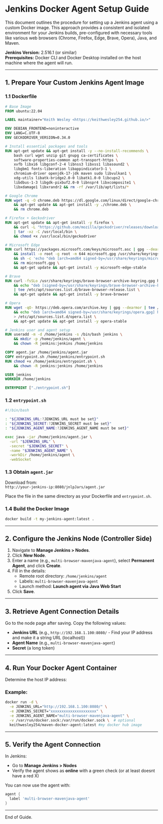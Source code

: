 # Jenkins Docker Agent Setup Guide

This document outlines the procedure for setting up a Jenkins agent using a custom Docker image. This approach provides a consistent and isolated environment for your Jenkins builds, pre-configured with necessary tools like various web browsers (Chrome, Firefox, Edge, Brave, Opera), Java, and Maven.

**Jenkins Version:** 2.516.1 (or similar)  
**Prerequisites:** Docker CLI and Docker Desktop installed on the host machine where the agent will run.

---

## 1. Prepare Your Custom Jenkins Agent Image

### 1.1 Dockerfile

```dockerfile
# Base Image
FROM ubuntu:22.04

LABEL maintainer="Keith Wesley <https://keithwesley254.github.io/>"

ENV DEBIAN_FRONTEND=noninteractive
ENV LANG=C.UTF-8
ENV GECKODRIVER_VERSION=0.34.0

# Install essential packages and tools
RUN apt-get update && apt-get install -y --no-install-recommends \
    bash curl wget unzip git gnupg ca-certificates \
    software-properties-common apt-transport-https \
    xvfb libxi6 libgconf-2-4 libnss3 libxss1 libasound2 \
    libgbm1 fonts-liberation libappindicator3-1 \
    chromium-driver openjdk-17-jdk maven sudo libvulkan1 \
    xdg-utils libatk-bridge2.0-0 libatk1.0-0 libcups2 \
    libdbus-1-3 libgdk-pixbuf2.0-0 libnspr4 libxcomposite1 \
    libxdamage1 libxrandr2 && rm -rf /var/lib/apt/lists/*

# Google Chrome
RUN wget -q -O chrome.deb https://dl.google.com/linux/direct/google-chrome-stable_current_amd64.deb \
    && apt-get update && apt-get install -y ./chrome.deb \
    && rm chrome.deb

# Firefox + Geckodriver
RUN apt-get update && apt-get install -y firefox \
    && curl -L "https://github.com/mozilla/geckodriver/releases/download/v$GECKODRIVER_VERSION/geckodriver-v$GECKODRIVER_VERSION-linux64.tar.gz" \
    | tar -xz -C /usr/local/bin \
    && chmod +x /usr/local/bin/geckodriver

# Microsoft Edge
RUN curl https://packages.microsoft.com/keys/microsoft.asc | gpg --dearmor > microsoft.gpg \
    && install -o root -g root -m 644 microsoft.gpg /usr/share/keyrings/ \
    && sh -c 'echo "deb [arch=amd64 signed-by=/usr/share/keyrings/microsoft.gpg] https://packages.microsoft.com/repos/edge stable main" > /etc/apt/sources.list.d/microsoft-edge.list' \
    && rm microsoft.gpg \
    && apt-get update && apt-get install -y microsoft-edge-stable

# Brave
RUN curl -fsSLo /usr/share/keyrings/brave-browser-archive-keyring.gpg https://brave-browser-apt-release.s3.brave.com/brave-browser-archive-keyring.gpg \
    && echo "deb [signed-by=/usr/share/keyrings/brave-browser-archive-keyring.gpg] https://brave-browser-apt-release.s3.brave.com/ stable main" \
    | tee /etc/apt/sources.list.d/brave-browser-release.list \
    && apt-get update && apt-get install -y brave-browser

# Opera
RUN wget -qO- https://deb.opera.com/archive.key | gpg --dearmor | tee /usr/share/keyrings/opera.gpg > /dev/null \
    && echo "deb [arch=amd64 signed-by=/usr/share/keyrings/opera.gpg] https://deb.opera.com/opera-stable/ stable non-free" \
    > /etc/apt/sources.list.d/opera.list \
    && apt-get update && apt-get install -y opera-stable

# Jenkins user and agent setup
RUN useradd -m -d /home/jenkins -s /bin/bash jenkins \
    && mkdir -p /home/jenkins/agent \
    && chown -R jenkins:jenkins /home/jenkins

COPY agent.jar /home/jenkins/agent.jar
COPY entrypoint.sh /home/jenkins/entrypoint.sh
RUN chmod +x /home/jenkins/entrypoint.sh \
    && chown -R jenkins:jenkins /home/jenkins

USER jenkins
WORKDIR /home/jenkins

ENTRYPOINT ["./entrypoint.sh"]
```

### 1.2 `entrypoint.sh`

```bash
#!/bin/bash

: "${JENKINS_URL:?JENKINS_URL must be set}"
: "${JENKINS_SECRET:?JENKINS_SECRET must be set}"
: "${JENKINS_AGENT_NAME:?JENKINS_AGENT_NAME must be set}"

exec java -jar /home/jenkins/agent.jar \
  -url "$JENKINS_URL" \
  -secret "$JENKINS_SECRET" \
  -name "$JENKINS_AGENT_NAME" \
  -workDir /home/jenkins/agent \
  -webSocket
```

### 1.3 Obtain `agent.jar`

Download from:  
`http://your-jenkins-ip:8080/jnlpJars/agent.jar`

Place the file in the same directory as your Dockerfile and `entrypoint.sh`.

### 1.4 Build the Docker Image

```bash
docker build -t my-jenkins-agent:latest .
```

---

## 2. Configure the Jenkins Node (Controller Side)

1. Navigate to **Manage Jenkins > Nodes**.
2. Click **New Node**.
3. Enter a name (e.g., `multi-browser-mavenjava-agent`), select **Permanent Agent**, and click **Create**.
4. Fill in the details:
    - Remote root directory: `/home/jenkins/agent`
    - Labels: `multi-browser-mavenjava-agent`
    - Launch method: **Launch agent via Java Web Start**
5. Click **Save**.

---

## 3. Retrieve Agent Connection Details

Go to the node page after saving. Copy the following values:

- **Jenkins URL** (e.g., `http://192.168.1.100:8080/` - Find your IP address and make it a string URL (localhost))
- **Agent Name** (e.g., `multi-browser-mavenjava-agent`)
- **Secret** (a long token)

---

## 4. Run Your Docker Agent Container

Determine the host IP address:

### Example:
```bash
docker run -d \
  -e JENKINS_URL="http://192.168.1.100:8080/" \
  -e JENKINS_SECRET="xxxxxxxxxxxxxxxxxxxxx" \
  -e JENKINS_AGENT_NAME="multi-browser-mavenjava-agent" \
  -v /var/run/docker.sock:/var/run/docker.sock \  # optional
  keithwesley254/maven-docker-agent:latest #my docker hub image
```

---

## 5. Verify the Agent Connection

In Jenkins:
- Go to **Manage Jenkins > Nodes**
- Verify the agent shows as **online** with a green check (or at least doesnt have a red X)

You can now use the agent with:

```groovy
agent {
  label 'multi-browser-mavenjava-agent'
}
```

---

End of Guide.